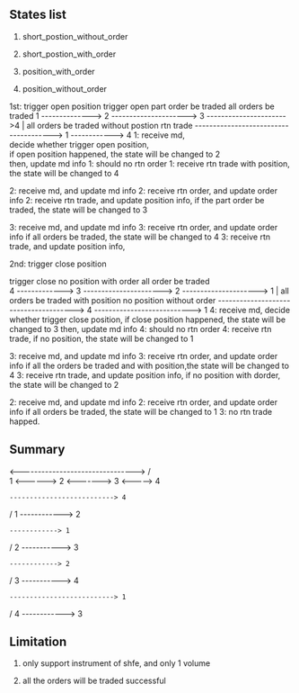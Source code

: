 
States list
-----------
1. short\_postion\_without\_order

2. short\_postion\_with\_order

3. position\_with\_order

4. position\_without\_order

1st: trigger open position
    trigger open       part order be traded	   all orders be traded
1  --------------> 2   ---------------------> 3   ---------------------->4
                      | all orders be traded without postion      rtn trade
                       --------------------------------------> 1 ------------> 4
1: receive md,   
   decide whether trigger open position,   
       if open position happened, the state will be changed to 2   
   then, update md info
1: should no rtn order
1: receive rtn trade with position, the state will be changed to 4

2: receive md, and update md info
2: receive rtn order, and update order info
2: receive rtn trade, and update position info, 
   if the part order be traded, the state will be changed to 3

3: receive md, and update md info
3: receive rtn order, and update order info
   if all orders be traded, the state will be changed to 4
3: receive rtn trade, and update position info, 


2nd: trigger close position

   trigger close      no position with order    all order be traded           
4  -------------> 3  ----------------------> 2 ---------------------> 1
                  |   all orders be traded with position       no position without order
		   --------------------------------------> 4  ---------------------------> 1
4: receive md, 
   decide whether trigger close position, 
       if close position happened, the state will be changed to 3
   then, update md info
4: should no rtn order 
4: receive rtn trade, if no position, the state will be changed to 1

3: receive md, and update md info
3: receive rtn order, and update order info
   if all the orders be traded and with position,the state will be changed to 4
3: receive rtn trade, and update position info, 
   if no position with dorder, the state will be changed to 2

2: receive md, and update md info
2: receive rtn order, and update order info
   if all orders be traded, the state will be changed to 1
3: no rtn trade happed.



Summary
--------
  <-------------------------------->
/                                  \
1  <------> 2  <-------> 3  <-----> 4


    --------------------------> 4
  /
1 ------------> 2


    ------------> 1
  /
2 -----------> 3


    ------------> 2
  /
3 -----------> 4

    --------------------------> 1
  /
4 ------------> 3


Limitation
-----------
1. only support instrument of shfe, and only 1 volume

2. all the orders will be traded successful
